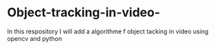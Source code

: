 # Object-tracking-in-video-
In this respository I will add  a algorithme f object tacking in video using opencv and python 
